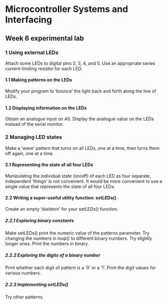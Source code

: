 # Microcontroller Systems and Interfacing

## Week 6 experimental lab

### 1 Using external LEDs

Attach some LEDs to digital pins 2, 3, 4, and 5. Use an appropriate series current-limiting resistor for each LED.

#### 1.1 Making patterns on the LEDs

Modify your program to ‘bounce’ the light back and forth along the line of LEDs.

#### 1.2 Displaying information on the LEDs

Obtain an analogue input on A0. Display the analogue value on the LEDs instead of the serial monitor.

### 2 Managing LED states

Make a ‘wave’ pattern that turns on all LEDs, one at a time, then turns them off again, one at a time.

#### 2.1 Representing the state of all four LEDs

Manipulating the individual state (on/off) of each LED as four separate, independent ‘things’
is not convenient. It would be more convenient to use a single value that represents the state
of all four LEDs.

#### 2.2 Writing a super-useful utility function: setLEDs()

Create an empty ‘skeleton’ for your setLEDs() function.

##### 2.2.1 Exploring binary constants

Make setLEDs() print the numeric value of the patterns parameter. Try changing the numbers in loop() to different binary
numbers. Try slightly longer ones. Print the numbers in binary.

##### 2.2.2 Exploring the digits of a binary number

Print whether each digit of pattern is a ‘0’ or a ‘1’. Print the digit values for various numbers.

##### 2.2.3 Implementing setLEDs()

Try other patterns.
